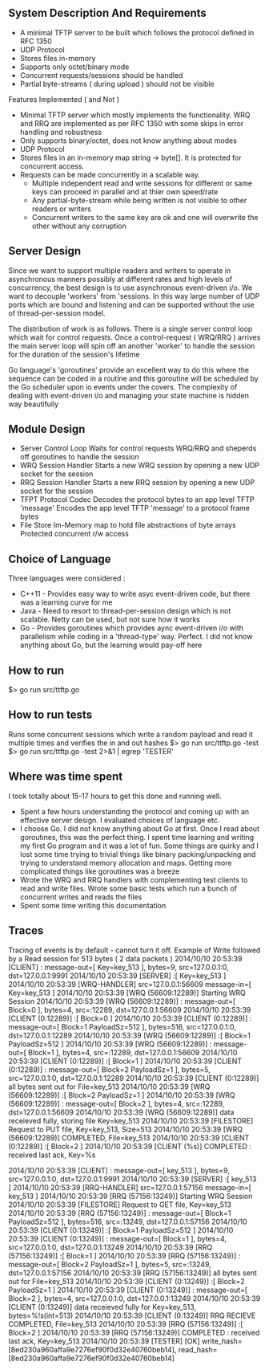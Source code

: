 System Description And Requirements
-----------------------------------
- A minimal TFTP server to be built which follows the protocol defined in RFC
  1350
- UDP Protocol
- Stores files in-memory
- Supports only octet/binary mode 
- Concurrent requests/sessions should be handled
- Partial byte-streams ( during upload ) should not be visible

Features Implemented ( and Not )
- Minimal TFTP server which mostly implements the functionality. WRQ and RRQ
  are implemented as per RFC 1350 with some skips in error handling and robustness
- Only supports binary/octet, does not know anything about modes
- UDP Protocol
- Stores files in an in-memory map string -> byte[]. It is protected for
  concurrent access. 
- Requests can be made concurrently in a scalable way. 
    - Multiple independent read and write sessions for different or same keys can proceed in parallel and at thier own speed/rate
    - Any partial-byte-stream while being written is not visible to other readers
or writers
    - Concurrent writers to the same key are ok and one will overwrite the other
without any corruption

Server Design
-------------
Since we want to support multiple readers and writers to operate in asynchronous manners possibly at different rates and high levels of concurrency, the best design is to use asynchronous event-driven i/o. We want to decouple 'workers' from 'sessions. In this way large number of UDP ports which are bound and listening and can 
be supported without the use of thread-per-session model.

The distribution of work is as follows. There is a single server control loop which wait for control requests. Once a control-request ( WRQ/RRQ ) arrives the main server loop will spin off an another 'worker' to handle the session for the duration of the session's lifetime

Go language's 'goroutines' provide an excellent way to do this where the
sequence can be coded in a routine and this goroutine will be scheduled by the
Go scheduler upon io events under the covers. The complexity of dealing with
event-driven i/o and managing your state machine is hidden way beautifully

Module Design
-------------
* Server Control Loop
    Waits for control requests WRQ/RRQ and sheperds off goroutines to handle
    the session
* WRQ Session Handler
    Starts a new WRQ session by opening a new UDP socket for the session
* RRQ Session Handler
    Starts a new RRQ session by opening a new UDP socket for the session
* TFPT Protocol Codec
    Decodes the protocol bytes to an app level TFTP 'message'
    Encodes the app level TFTP 'message' to a protocol frame bytes
* File Store
    Im-Memory map to hold file abstractions of byte arrays
    Protected concurrent r/w access

Choice of Language
------------------
Three languages were considered : 
* C++11 - Provides easy way to write asyc event-driven code, but there was a 
learning curve for me
* Java - Need to resort to thread-per-session design which is not scalable.
  Netty can be used, but not sure how it works
* Go - Provides goroutines which provides aync event-driven i/o with
  parallelism while coding in a 'thread-type' way. Perfect. I did not know
  anything about Go, but the learning would pay-off here

How to run
----------
$> go run src/ttftp.go

How to run tests
----------------
Runs some concurrent sessions which write a random payload and read it multiple
times and verifies the in and out hashes
$> go run src/ttftp.go -test
$> go run src/ttftp.go -test 2>&1 | egrep 'TESTER'

Where was time spent
--------------------
I took totally about 15-17 hours to get this done and running well.
- Spent a few hours understanding the protocol and coming up with an effective
  server design. I evaluated choices of language etc.
- I choose Go. I did not know anything about Go at first. Once I read about
  goroutines, this was the perfect thing. I spent time learning and writing my
  first Go program and it was a lot of fun. Some things are quirky and I lost
  some time trying to trivial things like binary packing/unpacking and trying 
  to understand memory allocation and maps. Getting more complicated things
  like goroutines was a breeze
- Wrote the WRQ and RRQ handlers with complementing test clients to read and
  write files. Wrote some basic tests which run a bunch of concurrent writes
  and reads the files
- Spent some time writing this documentation

Traces
------
Tracing of events is by default - cannot turn it off. 
Example of Write followed by a Read session for 513 bytes ( 2 data packets )
2014/10/10 20:53:39 [CLIENT] <send> : message-out=[ <WRQ> Key=key_513 ], bytes=9, src=127.0.0.1:0, dst=127.0.0.1:9991
2014/10/10 20:53:39 [SERVER] <message-in>:[ <WRQ> Key=key_513 ]
2014/10/10 20:53:39 [WRQ-HANDLER] src=127.0.0.1:56609 message-in=[ <WRQ> Key=key_513 ]
2014/10/10 20:53:39 [WRQ (56609:12289)] Starting WRQ Session
2014/10/10 20:53:39 [WRQ (56609:12289)] <send> : message-out=[ <ACK> Block=0 ], bytes=4, src=:12289, dst=127.0.0.1:56609
2014/10/10 20:53:39 [CLIENT (0:12289)] <message-in>:[ <ACK> Block=0 ]
2014/10/10 20:53:39 [CLIENT (0:12289)] <send> : message-out=[ <DATA> Block=1 PayloadSz=512 ], bytes=516, src=127.0.0.1:0, dst=127.0.0.1:12289
2014/10/10 20:53:39 [WRQ (56609:12289)] <message-in>:[ <DATA> Block=1 PayloadSz=512 ]
2014/10/10 20:53:39 [WRQ (56609:12289)] <send> : message-out=[ <ACK> Block=1 ], bytes=4, src=:12289, dst=127.0.0.1:56609
2014/10/10 20:53:39 [CLIENT (0:12289)] <message-in>:[ <ACK> Block=1 ]
2014/10/10 20:53:39 [CLIENT (0:12289)] <send> : message-out=[ <DATA> Block=2 PayloadSz=1 ], bytes=5, src=127.0.0.1:0, dst=127.0.0.1:12289
2014/10/10 20:53:39 [CLIENT (0:12289)] all bytes sent out for File=key_513
2014/10/10 20:53:39 [WRQ (56609:12289)] <message-in>:[ <DATA> Block=2 PayloadSz=1 ]
2014/10/10 20:53:39 [WRQ (56609:12289)] <send> : message-out=[ <ACK> Block=2 ], bytes=4, src=:12289, dst=127.0.0.1:56609
2014/10/10 20:53:39 [WRQ (56609:12289)] data receieved fully, storing file Key=key_513
2014/10/10 20:53:39 [FILESTORE] Request to PUT file, Key=key_513, Size=513
2014/10/10 20:53:39 [WRQ (56609:12289)] COMPLETED, File=key_513
2014/10/10 20:53:39 [CLIENT (0:12289)] <message-in>:[ <ACK> Block=2 ]
2014/10/10 20:53:39 [CLIENT (%s)] COMPLETED : received last ack, Key=%s

2014/10/10 20:53:39 [CLIENT] <send> : message-out=[ <RRQ> key_513 ], bytes=9, src=127.0.0.1:0, dst=127.0.0.1:9991
2014/10/10 20:53:39 [SERVER] <message-in>:[ <RRQ> key_513 ]
2014/10/10 20:53:39 [RRQ-HANDLER] src=127.0.0.1:57156 message-in=[ <RRQ> key_513 ]
2014/10/10 20:53:39 [RRQ (57156:13249)] Starting WRQ Session
2014/10/10 20:53:39 [FILESTORE] Request to GET file, Key=key_513
2014/10/10 20:53:39 [RRQ (57156:13249)] <send> : message-out=[ <DATA> Block=1 PayloadSz=512 ], bytes=516, src=:13249, dst=127.0.0.1:57156
2014/10/10 20:53:39 [CLIENT (0:13249)] <message-in>:[ <DATA> Block=1 PayloadSz=512 ]
2014/10/10 20:53:39 [CLIENT (0:13249)] <send> : message-out=[ <ACK> Block=1 ], bytes=4, src=127.0.0.1:0, dst=127.0.0.1:13249
2014/10/10 20:53:39 [RRQ (57156:13249)] <message-in>:[ <ACK> Block=1 ]
2014/10/10 20:53:39 [RRQ (57156:13249)] <send> : message-out=[ <DATA> Block=2 PayloadSz=1 ], bytes=5, src=:13249, dst=127.0.0.1:57156
2014/10/10 20:53:39 [RRQ (57156:13249)] all bytes sent out for File=key_513
2014/10/10 20:53:39 [CLIENT (0:13249)] <message-in>:[ <DATA> Block=2 PayloadSz=1 ]
2014/10/10 20:53:39 [CLIENT (0:13249)] <send> : message-out=[ <ACK> Block=2 ], bytes=4, src=127.0.0.1:0, dst=127.0.0.1:13249
2014/10/10 20:53:39 [CLIENT (0:13249)] data receieved fully for Key=key_513, bytes=%!s(int=513)
2014/10/10 20:53:39 [CLIENT (0:13249)] RRQ RECIEVE COMPLETED, File=key_513
2014/10/10 20:53:39 [RRQ (57156:13249)] <message-in>:[ <ACK> Block=2 ]
2014/10/10 20:53:39 [RRQ (57156:13249)] COMPLETED : received last ack, Key=key_513
2014/10/10 20:53:39 [TESTER] [OK] write_hash=[8ed230a960affa9e7276ef90f0d32e40760beb14], read_hash=[8ed230a960affa9e7276ef90f0d32e40760beb14]

